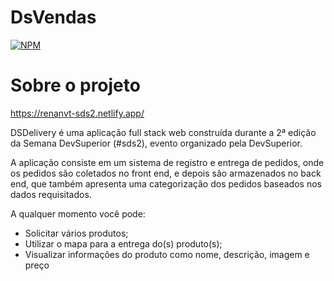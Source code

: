 # DsVendas

[![NPM](https://img.shields.io/npm/l/react)](https://github.com/Renanvt/dsdeliver-sds2/blob/main/LICENSE) 


# Sobre o projeto

https://renanvt-sds2.netlify.app/

DSDelivery é uma aplicação full stack web construída durante a 2ª edição da Semana DevSuperior (#sds2), evento organizado pela DevSuperior.

A aplicação consiste em um sistema de registro e entrega de pedidos, onde os pedidos são coletados no front end, e depois são armazenados no back end, que também apresenta uma categorização dos pedidos baseados nos dados requisitados.


A qualquer momento você pode:
  - Solicitar vários produtos;
  - Utilizar o mapa para a entrega do(s) produto(s);
  - Visualizar informações do produto como nome, descrição, imagem e preço
